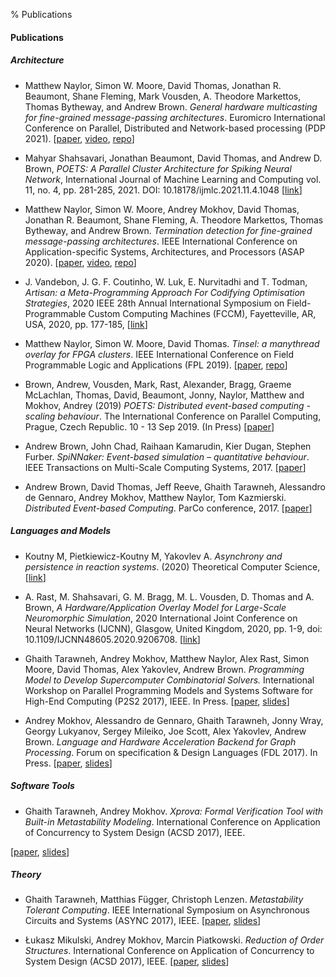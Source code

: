 % Publications

#### Publications

##### Architecture

* Matthew Naylor, Simon W. Moore, David Thomas,
Jonathan R. Beaumont, Shane Fleming, Mark Vousden, A. Theodore
Markettos, Thomas Bytheway, and Andrew Brown. <i>General hardware
multicasting for fine-grained message-passing architectures</i>.
Euromicro International Conference on Parallel, Distributed and
Network-based processing (PDP 2021).
[[paper](https://www.repository.cam.ac.uk/handle/1810/317181),
[video](https://sms.cam.ac.uk/media/3426946),
[repo](https://github.com/POETSII/tinsel/)]

* Mahyar Shahsavari, Jonathan Beaumont, David Thomas, and Andrew D. Brown, <i>POETS: A Parallel Cluster Architecture for Spiking Neural Network</i>, International Journal of Machine Learning and Computing vol. 11, no. 4, pp. 281-285, 2021. DOI: 10.18178/ijmlc.2021.11.4.1048 [[link](http://www.ijmlc.org/index.php?m=content&c=index&a=show&catid=115&id=1233)]

* Matthew Naylor, Simon W. Moore, Andrey Mokhov, David Thomas,
Jonathan R. Beaumont, Shane Fleming, A. Theodore Markettos, Thomas
Bytheway, and Andrew Brown. <i>Termination detection for fine-grained
message-passing architectures</i>. IEEE International Conference on 
Application-specific Systems, Architectures, and Processors (ASAP 2020).
[[paper](https://www.repository.cam.ac.uk/handle/1810/307470),
[video](https://sms.cam.ac.uk/media/3258486),
[repo](https://github.com/POETSII/tinsel/)]

* J. Vandebon, J. G. F. Coutinho, W. Luk, E. Nurvitadhi and T. Todman, <i>Artisan: a Meta-Programming Approach For Codifying Optimisation Strategies</i>, 2020 IEEE 28th Annual International Symposium on Field-Programmable Custom Computing Machines (FCCM), Fayetteville, AR, USA, 2020, pp. 177-185, [[link](https://ieeexplore.ieee.org/document/9114583)]

* Matthew Naylor, Simon W. Moore, David Thomas. <i>Tinsel: a manythread
overlay for FPGA clusters</i>. IEEE International Conference on Field
Programmable Logic and Applications (FPL 2019).
[[paper](https://www.repository.cam.ac.uk/handle/1810/294801),
[repo](https://github.com/POETSII/tinsel/)]

* Brown, Andrew, Vousden, Mark, Rast, Alexander, Bragg, Graeme McLachlan, Thomas, David, Beaumont, Jonny, Naylor, Matthew and Mokhov, Andrey (2019) _POETS: Distributed event-based computing - scaling behaviour_. The International Conference on Parallel Computing, Prague, Czech Republic. 10 - 13 Sep 2019. (In Press) [[paper](https://eprints.soton.ac.uk/432964/)]

* Andrew Brown, John Chad, Raihaan Kamarudin, Kier Dugan, Stephen Furber.
<i>SpiNNaker: Event-based simulation &ndash; quantitative behaviour</i>. IEEE
Transactions on Multi-Scale Computing Systems, 2017. 
[[paper](https://poets-project.org/download/spinnaker-tmscs-2017.pdf)]

* Andrew Brown, David Thomas, Jeff Reeve, Ghaith Tarawneh, Alessandro de Gennaro, Andrey Mokhov, Matthew Naylor, Tom Kazmierski. <i>Distributed Event-based Computing</i>. ParCo conference, 2017. 
[[paper](https://github.com/tuura/papers/blob/master/parco-2017/distributed-event-based-computing.pdf)]


##### Languages and Models

* Koutny M, Pietkiewicz-Koutny M, Yakovlev A. <i>Asynchrony and persistence in reaction systems</i>. (2020) Theoretical Computer Science, [[link](https://www.sciencedirect.com/science/article/abs/pii/S0304397520306873)]

* A. Rast, M. Shahsavari, G. M. Bragg, M. L. Vousden, D. Thomas and A. Brown, <i>A Hardware/Application Overlay Model for Large-Scale Neuromorphic Simulation</i>, 2020 International Joint Conference on Neural Networks (IJCNN), Glasgow, United Kingdom, 2020, pp. 1-9, doi: 10.1109/IJCNN48605.2020.9206708. [[link](https://ieeexplore.ieee.org/abstract/document/9206708)]

* Ghaith Tarawneh, Andrey Mokhov, Matthew Naylor, Alex Rast, Simon Moore, David Thomas, Alex Yakovlev, Andrew Brown. _Programming Model to Develop Supercomputer Combinatorial Solvers._ International Workshop on Parallel Programming Models and Systems Software for High-End Computing (P2S2 2017), IEEE. In Press.
[[paper](https://poets-project.org/download/PID4870395.pdf),
[slides](https://black-extruder.net/talks/p2s2_2017)]

* Andrey Mokhov, Alessandro de Gennaro, Ghaith Tarawneh, Jonny Wray, Georgy Lukyanov, Sergey Mileiko, Joe Scott, Alex Yakovlev, Andrew Brown. _Language and Hardware Acceleration Backend for Graph Processing_. Forum on specification & Design Languages (FDL 2017). In Press.
[[paper](https://github.com/tuura/papers/blob/master/fdl-2017/graphs-on-fpga.pdf),
[slides](https://github.com/tuura/papers/blob/master/fdl-2017/graphs-on-fpga-slides.pdf)]

##### Software Tools

* <p>Ghaith Tarawneh, Andrey Mokhov. <i>Xprova: Formal Verification Tool with Built-in Metastability Modeling</i>. International Conference on Application of Concurrency to System Design (ACSD 2017), IEEE.
[[paper](https://poets-project.org/download/PID4760069.pdf),
[slides](https://black-extruder.net/talks/acsd_2017)]
</p>

<!-- Note: the <p> and <i> tags above is workaround for a bug in pandoc.
If more items are added to the list then they can be removed. -->

##### Theory

* Ghaith Tarawneh, Matthias Függer, Christoph Lenzen. _Metastability Tolerant Computing_. IEEE International Symposium on Asynchronous Circuits and Systems (ASYNC 2017), IEEE.
[[paper](https://poets-project.org/download/PID4691439.pdf),
[slides](https://black-extruder.net/talks/async_2017)]

* Łukasz Mikulski, Andrey Mokhov, Marcin Piatkowski. _Reduction of Order Structures_. International Conference on Application of Concurrency to System Design (ACSD 2017), IEEE. 
[[paper](https://github.com/tuura/papers/blob/master/acsd-2017/order-structures.pdf),
[slides](https://github.com/tuura/papers/blob/master/acsd-2017/order-structures-slides.pdf)]

